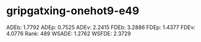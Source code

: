 # gripgatxing-onehot9-e49

ADEb: 1.7792
ADEp: 0.7525
ADEv: 2.2415
FDEb: 3.2886
FDEp: 1.4377
FDEv: 4.0776
Rank: 489
WSADE: 1.2762
WSFDE: 2.3729
